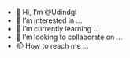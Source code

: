 - 👋 Hi, I’m @Udindgl
- 👀 I’m interested in ...
- 🌱 I’m currently learning ...
- 💞️ I’m looking to collaborate on ...
- 📫 How to reach me ...

<!---
Udindgl/Udindgl is a ✨ special ✨ repository because its `README.md` (this file) appears on your GitHub profile.
You can click the Preview link to take a look at your changes.
--->
